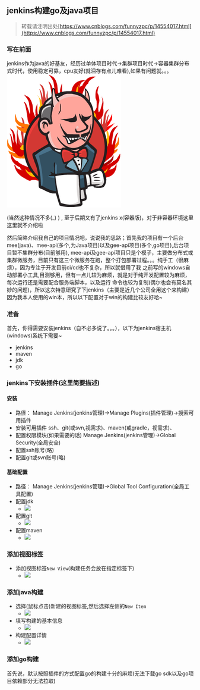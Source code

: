 
## jenkins构建go及java项目
>转载请注明出处[https://www.cnblogs.com/funnyzpc/p/14554017.html](https://www.cnblogs.com/funnyzpc/p/14554017.html)

### 写在前面

  jenkins作为java的好基友，经历过单体项目时代->集群项目时代->容器集群分布式时代，使用稳定可靠，cpu友好(就泪存有点儿难看),如果有问题就。。。
 ![](./20210318_files/rage.png)

  (当然这种情况不多(_) ) , 至于后期又有了jenkins x(容器版)，对于非容器环境这里这里就不介绍啦

然后简略介绍我自己的项目情况吧，说说我的思路；首先我的项目有一个后台mee(java)、mee-api(多个,为Java项目)以及gee-api项目(多个,go项目),后台项目暂不集群分布(目前够用),
mee-api及gee-api项目只是个模子，主要做分布式或集群微服务，目前只有这三个微服务在跑，整个打包部署过程。。。纯手工（很麻烦），因为专注于开发目前ci/cd也不复杂，所以就借用了我
之前写的windows自动部署小工具,目测够用，但有一点儿较为麻烦，就是对于纯开发配置较为麻烦，每次运行还是需要配合服务端脚本，以及运行
命令也较为复制(偶尔也会有莫名其妙的问题)，所以这次特意研究了下jenkins（主要是近几个公司全用这个来构建）
因为我本人使用的win本，所以以下配置对于win的构建比较友好哈~

### 准备

首先，你得需要安装jenkins（自不必多说了。。。），以下为jenkins宿主机(windows)系统下需要~
+ jenkins
+ maven
+ jdk
+ go

### jenkins下安装插件(这里简要描述)

#### 安装
+ 路径： Manage Jenkins(jenkins管理)->Manage Plugins(插件管理)->搜索可用插件
+ 安装可用插件 ssh、git(或svn,视需求)、maven(或gradle，视需求)、
+ 配置权限模块(如果需要的话) Manage Jenkins(jenkins管理)->Global Security(全局安全)
+ 配置ssh账号(略)
+ 配置git或svn账号(略)

#### 基础配置
+ 路径： Manage Jenkins(jenkins管理)->Global Tool Configuration(全局工具配置)
+ 配置jdk
  -  ![](./20210318_files/xxx.png)
+ 配置git
  -  ![](./20210318_files/xxx.png)
+ 配置maven
  -  ![](./20210318_files/xxx.png)

### 添加视图标签
+ 添加视图标签`New View`(构建任务会放在指定标签下)
  -  ![](./20210318_files/xxx.png)

### 添加java构建
+ 选择(鼠标点击)新建的视图标签,然后选择左侧的`New Item`
  -  ![](./20210318_files/xxx.png)
+ 填写构建的基本信息
  -  ![](./20210318_files/xxx.png)
+ 构建配置详情
  -  ![](./20210318_files/xxx.png)

### 添加go构建

  首先说，默认按照插件的方式配置go的构建十分的麻烦(无法下载go sdk以及go项目依赖部分无法拉取)
  
